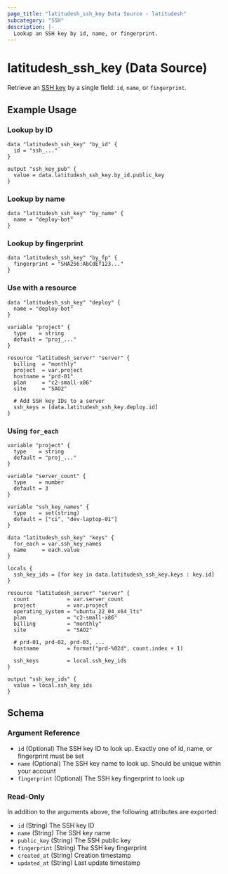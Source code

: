 ```yaml
---
page_title: "latitudesh_ssh_key Data Source - latitudesh"
subcategory: "SSH"
description: |-
  Lookup an SSH key by id, name, or fingerprint.
---
```


# latitudesh_ssh_key (Data Source)

Retrieve an [SSH key](https://www.latitude.sh/dashboard/ssh-keys) by a single field: `id`, `name`, or `fingerprint`.

## Example Usage

### Lookup by ID

```hcl
data "latitudesh_ssh_key" "by_id" {
  id = "ssh_..."
}

output "ssh_key_pub" {
  value = data.latitudesh_ssh_key.by_id.public_key
}
```

### Lookup by name

```hcl
data "latitudesh_ssh_key" "by_name" {
  name = "deploy-bot"
}
```

### Lookup by fingerprint

```hcl
data "latitudesh_ssh_key" "by_fp" {
  fingerprint = "SHA256:AbCdEf123..."
}
```

### Use with a resource

```hcl
data "latitudesh_ssh_key" "deploy" {
  name = "deploy-bot"
}

variable "project" {
  type    = string
  default = "proj_..."
}

resource "latitudesh_server" "server" {
  billing  = "monthly"
  project  = var.project
  hostname = "prd-01"
  plan     = "c2-small-x86"
  site     = "SAO2"

  # Add SSH key IDs to a server
  ssh_keys = [data.latitudesh_ssh_key.deploy.id]
}
```

### Using `for_each`

```hcl
variable "project" {
  type    = string
  default = "proj_..."
}

variable "server_count" {
  type    = number
  default = 3
}

variable "ssh_key_names" {
  type    = set(string)
  default = ["ci", "dev-laptop-01"]
}

data "latitudesh_ssh_key" "keys" {
  for_each = var.ssh_key_names
  name     = each.value
}

locals {
  ssh_key_ids = [for key in data.latitudesh_ssh_key.keys : key.id]
}

resource "latitudesh_server" "server" {
  count            = var.server_count
  project          = var.project
  operating_system = "ubuntu_22_04_x64_lts"
  plan             = "c2-small-x86"
  billing          = "monthly"
  site             = "SAO2"

  # prd-01, prd-02, prd-03, ...
  hostname         = format("prd-%02d", count.index + 1)

  ssh_keys         = local.ssh_key_ids
}

output "ssh_key_ids" {
  value = local.ssh_key_ids
}
```


## Schema

### Argument Reference

- `id` (Optional) The SSH key ID to look up. Exactly one of id, name, or fingerprint must be set
- `name` (Optional) The SSH key name to look up. Should be unique within your account
- `fingerprint` (Optional) The SSH key fingerprint to look up

### Read-Only

In addition to the arguments above, the following attributes are exported:

- `id` (String) The SSH key ID
- `name` (String) The SSH key name
- `public_key` (String) The SSH public key
- `fingerprint` (String) The SSH key fingerprint
- `created_at` (String) Creation timestamp
- `updated_at` (String) Last update timestamp